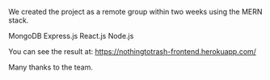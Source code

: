 We created the project as a remote group within two weeks using the MERN stack.

MongoDB
Express.js
React.js
Node.js

You can see the result at: https://nothingtotrash-frontend.herokuapp.com/ 

Many thanks to the team.
